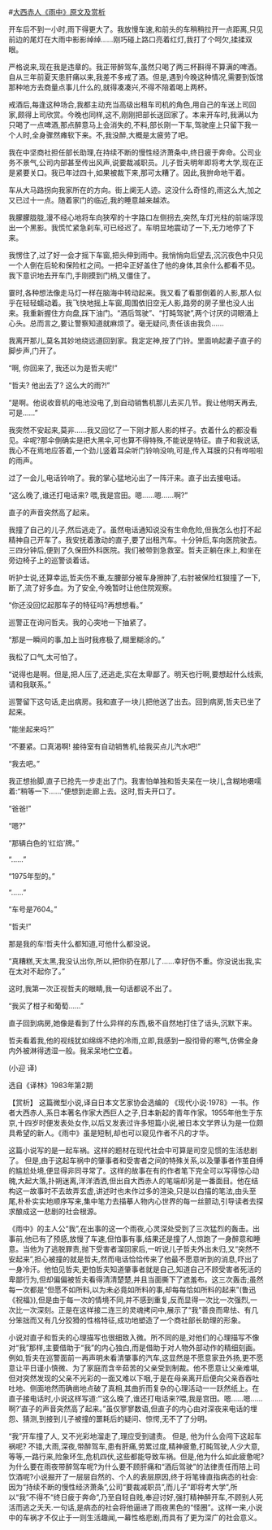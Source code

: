 #[大西赤人《雨中》原文及赏析](https://www.vrrw.net/wx/15370.html)

开车后不到一小时,雨下得更大了。我放慢车速,和前头的车稍稍拉开一点距离,只见前边的尾灯在大雨中影影绰绰……刚巧碰上路口亮着红灯,我打了个呵欠,揉揉双眼。

严格说来,现在我是违章的。我正带醉驾车,虽然只喝了两三杯斟得不算满的啤酒。自从三年前夏天患肝痛以来,我差不多戒了酒。但是,遇到今晚这种情况,需要到饭馆那种地方去商量点事儿什么的,就得凑凑兴,不得不陪着喝上两杯。

戒酒后,每逢这种场合,我都主动充当高级出租车司机的角色,用自己的车送上司回家,颇得上司欣赏。今晚也同样,这不,刚刚把部长送回家了。本来开车时,我满以为只喝了一点啤酒,那点醉意马上会消失的,不料,部长刚一下车,驾驶座上只留下我一个人时,全身骤然瘫软下来。不,我没醉,大概是太疲劳了吧。

我在中坚商社担任部长助理,在持续不断的慢性经济萧条中,终日疲于奔命。公司业务不景气,公司内部甚至传出风声,说要裁减职员。儿子哲夫明年即将考大学,现在正是紧要关口。我已年过四十,如果被裁下来,那可太糟了。因此,我拚命地干着。

车从大马路拐向我家所在的方向。街上阒无人迹。这没什么奇怪的,雨这么大,加之又已过十一点。随着家门的临近,我的睡意越来越浓。

我朦朦胧胧,漫不经心地将车向狭窄的十字路口左侧拐去,突然,车灯光柱的前端浮现出一个黑影。我慌忙紧急刹车,可已经迟了。车明显地震动了一下,无力地停了下来。

我愣住了,过了好一会才摇下车窗,把头伸到雨中。我悄悄向后望去,沉沉夜色中只见一个人倒在后轮和保险杠之间。一把伞正好盖住了他的身体,其余什么都看不见。我下意识地去开车门,手刚摸到门柄,又僵住了。

霎时,各种想法像走马灯一样在脑海中转动起来。我又看了看那倒着的人影,那人似乎在轻轻蠕动着。我飞快地摇上车窗,周围依旧空无人影,路旁的房子里也没人出来。我重新握住方向盘,踩下油门。“酒后驾驶”、“打盹驾驶”,两个讨厌的词眼涌上心头。总而言之,要让警察知道就麻烦了。毫无疑问,责任该由我负……

我离开那儿,莫名其妙地绕远道回到家。我定定神,按了门铃。里面响起妻子直子的脚步声,门开了。

“啊, 你回来了, 我还以为是哲夫呢!”

“哲夫? 他出去了? 这么大的雨?!”

“是啊。他说收音机的电池没电了,到自动销售机那儿去买几节。我让他明天再去,可是……”

我突然不安起来,莫非……我又回忆了一下刚才那人影的样子。衣着什么的都没看见。伞呢?那伞倒确实是把大黑伞,可也算不得特殊,不能说是特征。直子和我说话,我心不在焉地应答着,一个劲儿竖着耳朵听门铃响没响,可是,传入耳膜的只有哗啦啦的雨声。

过了一会儿,电话铃响了。我的掌心猛地沁出了一阵汗来。直子出去接电话。

“这么晚了,谁还打电话来? 喂,我是宫田。嗯……嗯……啊?”

直子的声音突然高了起来。

我撞了自己的儿子,然后逃走了。虽然电话通知说没有生命危险,但我怎么也打不起精神自己开车了。我安抚着激动的直子,要了出租汽车。十分钟后,车向医院驶去。三四分钟后,便到了久保田外科医院。我们被带到急救室。哲夫正躺在床上,和坐在旁边椅子上的巡警谈着话。

听护士说,还算幸运,哲夫伤不重,左腰部分被车身擦肿了,右肘被保险杠狠撞了一下,断了,流了好多血。为了安全,今晚暂时让他住院观察。

“你还没回忆起那车子的特征吗?再想想看。”

巡警正在询问哲夫。我的心突地一下抽紧了。

“那是一瞬间的事,加上当时我疼极了,糊里糊涂的。”

我松了口气,太可怕了。

“说得也是啊。但是,把人压了,还逃走,实在太卑鄙了。明天也行啊,要想起什么线索,请和我联系。”

巡警留下这句话,走出病房。我和直子一块儿把他送了出去。回到病房,哲夫已坐了起来。

“能坐起来吗?”

“不要紧。口真渴啊! 接待室有自动销售机,给我买点儿汽水吧!”

“我去吧。”

我正想抬脚,直子已抢先一步走出了门。我害怕单独和哲夫呆在一块儿,含糊地嗫嚅着:“稍等一下……”便想到走廊上去。这时,哲夫开口了。

“爸爸!”

“嗯?”

“那辆白色的‘红焰’牌。”

“……”

“1975年型的。”

“……”

“车号是7604。”

“哲夫!”

那是我的车!哲夫什么都知道,可他什么都没说。

“真糟糕,天太黑,我没认出你,所以,把你扔在那儿了……幸好伤不重。你没说出我,实在太对不起你了。”

这时,我第一次正视哲夫的眼睛,我一句话都说不出了。

“我买了柑子和葡萄……”

直子回到病房,她像是看到了什么异样的东西,极不自然地打住了话头,沉默下来。

哲夫看着我,他的视线犹如绵绵不绝的冷雨,立即,我感到一股彻骨的寒气,仿佛全身内外被淋得透湿一般。我呆呆地伫立着。

(小迎 译)

选自《译林》1983年第2期



【赏析】 这篇微型小说,译自日本文艺家协会选编的 《现代小说·1978》一书。作者大西赤人,系日本著名作家大西巨人之子,日本新起的青年作家。1955年他生于东京,十四岁时便发表处女作,以后又发表过许多短篇小说,被日本文学界认为是一位颇具希望的新人。《雨中》虽是短制,却也可以窥见作者不凡的才华。

这篇小说写的是一起车祸。这样的题材在现代社会中可算是司空见惯的生活悲剧了。 但是,由于这起车祸中的肇事者和受害者之间的特殊关系,以及肇事者作茧自缚的尴尬处境,便显得非同寻常了。这样的故事在有的作者笔下完全可以写得惊心动魄,大起大落,扑朔迷离,洋洋洒洒,但出自大西赤人的笔端却另是一番面目。他在结构这一故事时不去故弄玄虚,讲述时也未作过多的渲染,只是以白描的笔法,由头至尾,朴朴实实地顺序写来,集中笔力去描摹人物内心世界的每一丝颤动,引导读者去探求酿成这一悲剧的社会根源。

《雨中》的主人公“我”,在出事的这一个雨夜,心灵深处受到了三次猛烈的轰击。出事前,他已有了预感,放慢了车速,但怕事有事,结果还是撞了人,惊跑了一身醉意和睡意。当他为了逃脱罪责,抛下受害者溜回家后,一听说儿子哲夫外出未归,又“突然不安起来”,担心被撞的就是哲夫,然而电话恰恰传来了他最不愿意听到的消息,吓出了一身冷汗。他怕见哲夫,更怕哲夫知道肇事者就是自己,知道自己不顾受害者死活的卑鄙行为,但却偏偏被哲夫看得清清楚楚,并且当面撕下了遮羞布。这三次轰击;虽然每一次都是“但愿不如所料,以为未必竟如所料的事,却每每恰如所料的起来”(鲁迅《祝福》),但是由于每一次的情境不同,并不感到重复,反而显得一次比一次强烈,一次比一次深刻。正是在这样接二连三的灵魂拷问中,展示了“我”善良而卑怯、有几分笨拙而又有几分狡猾的性格特征,成功地塑造了一个商社部长助理的形象。

小说对直子和哲夫的心理描写也很细致入微。所不同的是,对他们的心理描写不像对“我”那样,主要借助于“我”的内心独白,而是借助于对人物外部动作的精细刻画。例如,哲夫在巡警面前一再声明未看清肇事的汽车,这显然是不愿意家丑外扬,更不愿意让平日谨小慎微、为了家庭而含辛茹苦的父亲受到制裁。他不愿意让父亲难堪,但对突然发现的父亲不光彩的一面又难以下咽,于是在母亲离开后便向父亲吞吞吐吐地、侧面地然而确凿地点破了真相,其曲折而复杂的心理活动一一跃然纸上。在直子接电话时,小说这样写道:“‘这么晚了,谁还打电话来?喂,我是宫田。嗯……嗯……啊?’直子的声音突然高了起来。”虽仅寥寥数语,但直子的内心由对深夜来电话的埋怨、猜测,到接到儿子被撞的噩耗后的疑问、惊愕,无不了了分明。

“我”开车撞了人, 又不光彩地溜走了,理应受到谴责。 但是, 他为什么会闯下这起车祸呢? 不错,大雨,深夜,带醉驾车,患有肝痛,劳累过度,精神疲惫,打盹驾驶,人少大意,等等,一路行来,险象环生,危机四伏,这些都能导致车祸。但是,他为什么如此疲惫呢?为什么要在雨夜带醉驾车呢?为什么要不顾肝痛和“酒后驾驶”的法律责任而陪上司饮酒呢?小说掘开了一层层自然的、个人的表层原因,终于将笔锋直指病态的社会:因为“持续不断的慢性经济萧条”,公司“要裁减职员”,而儿子“即将考大学”,所以“我”不得不“终日疲于奔命”,乃至自轻自贱,奉迎讨好,强打精神醉开车,不顾别人死活而逃之夭夭.一句话,是病态的社会将他逼进了雨夜黑色的“怪圈”。这样一来,小说中的车祸才不仅止于一则生活趣闻,一幕性格悲剧,而具有了更为深广的社会意义。

